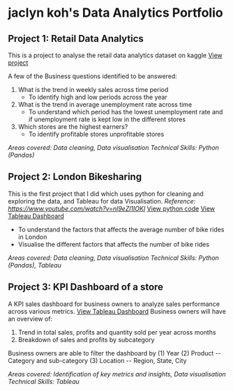 # jaclyn koh's Data Analytics Portfolio

## Project 1: Retail Data Analytics 
This is a project to analyse the retail data analytics dataset on kaggle
[View project](https://www.kaggle.com/code/jaclynkohh/retail-data-analytics)

 A few of the Business questions identified to be answered: 
 1. What is the trend in weekly sales across time period
    * To identify high and low periods across the year 
 2. What is the trend in average unemployment rate across time
    * To understand which period has the lowest unemployment rate and if unemployment rate is kept low in the different stores
 3. Which stores are the highest earners?
    * To identify profitable stores unprofitable stores 

*Areas covered: Data cleaning, Data visualisation*
*Technical Skills: Python (Pandas)*

## Project 2: London Bikesharing 
This is the first project that I did which uses python for cleaning and exploring the data, and Tableau for data Visualisation. 
*Reference: https://www.youtube.com/watch?v=nl9eZl1IOKI* 
[View python code](https://www.kaggle.com/code/jaclynkohh/london-bikesharing)
[View Tableau Dashboard](https://public.tableau.com/views/LondonBikeRide_17022268063190/Dashboard1?:language=en-US&:sid=&:display_count=n&:origin=viz_share_link)
- To understand the factors that affects the average number of bike rides in London
- Visualise the different factors that affects the number of bike rides
  
*Areas covered: Data cleaning, Data visualisation*
*Technical Skills: Python (Pandas), Tableau*

## Project 3: KPI Dashboard of a store 
A KPI sales dashboard for business owners to analyze sales performance across various metrics.
[View Tableau Dashboard]([https://public.tableau.com/views/LondonBikeRide_17022268063190/Dashboard1?:language=en-US&:sid=&:display_count=n&:origin=viz_share_link](https://public.tableau.com/shared/X784B4B5R?:display_count=n&:origin=viz_share_link))
Business owners will have an overview of: 
1. Trend in total sales, profits and quantity sold per year across months
2. Breakdown of sales and profits by subcategory

Business owners are able to filter the dashboard by (1) Year (2) Product -- Category and sub-category (3) Location -- Region, State, City  
  
*Areas covered: Identification of key metrics and insights, Data visualisation*
*Technical Skills: Tableau*
